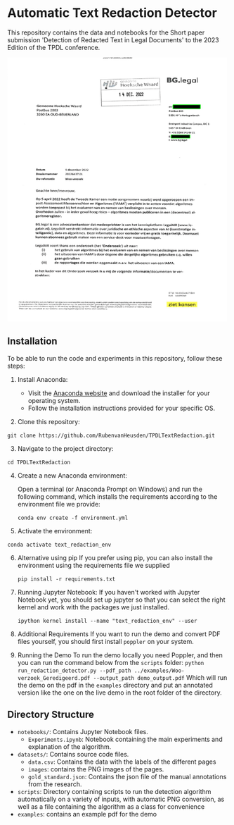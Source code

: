 # Automatic Text Redaction Detector

This repository contains the data and notebooks for the Short paper submission 'Detection of Redacted Text in Legal Documents' to the 
2023 Edition of the TPDL conference.

<img src="examples/redaction_example.png" alt="Example of text redaction" width="500" height="600">

## Installation

To be able to run the code and experiments in this repository, follow these steps:

1. Install Anaconda: 

   - Visit the [Anaconda website](https://www.anaconda.com/products/individual) and download the installer for your operating system.
   - Follow the installation instructions provided for your specific OS.

2. Clone this repository:
```
git clone https://github.com/RubenvanHeusden/TPDLTextRedaction.git
```
3. Navigate to the project directory:
```
cd TPDLTextRedaction
```
4. Create a new Anaconda environment:

   Open a terminal (or Anaconda Prompt on Windows) and run the following command, which installs the requirements according to the environment file we provide:
   ```
   conda env create -f environment.yml
   ```
   
5. Activate the environment:
  ```
  conda activate text_redaction_env
  ```
6. Alternative using pip
   If you prefer using pip, you can also install the environment using the requirements file we supplied
   ```
   pip install -r requirements.txt
   ```
7. Running Jupyter Notebook:
   If you haven't worked with Jupyter Notebook yet, you should set up jupyter so that you can select the right kernel and work with the packages we just installed.
   ```
   ipython kernel install --name "text_redaction_env" --user
   ```
   
8. Additional Requirements
   If you want to run the demo and convert PDF files yourself, you should first install `poppler` on your system.

9. Running the Demo
   To run the demo locally you need Poppler, and then you can run the command below from the `scripts` folder:
   `python run_redaction_detector.py --pdf_path ../examples/Woo-verzoek_Geredigeerd.pdf --output_path demo_output.pdf`
   Which will run the demo on the pdf in the `examples` directory and put an annotated version like the one on the live demo in the root folder of the directory. 

## Directory Structure

- `notebooks/`: Contains Jupyter Notebook files.
    - `Experiments.ipynb`: Notebook containing the main experiments and explanation of the algorithm. 
- `datasets/`: Contains source code files.
    - `data.csv`: Contains the data with the labels of the different pages
    - `images`: contains the PNG images of the pages.
    - `gold_standard.json`: Contains the json file of the manual annotations from the research.
- `scripts`: Directory containing scripts to run the detection algorithm automatically on a variety of inputs, with automatic PNG conversion, as well as a file containing the algorithm as a class for convenience
- `examples`: contains an example pdf for the demo
